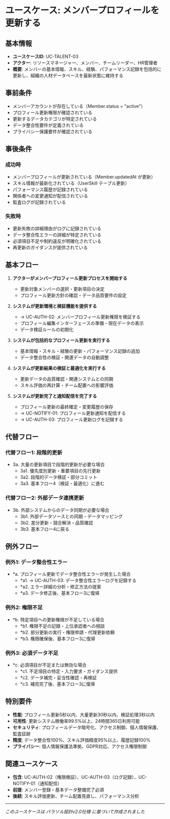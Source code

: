 # ユースケース: メンバープロフィールを更新する

## 基本情報
- **ユースケースID**: UC-TALENT-03
- **アクター**: リソースマネージャー、メンバー、チームリーダー、HR管理者
- **概要**: メンバーの基本情報、スキル、経験、パフォーマンス記録を包括的に更新し、組織の人材データベースを最新状態に維持する

## 事前条件
- メンバーアカウントが存在している（Member.status = "active"）
- プロフィール更新権限が確認されている
- 更新するデータカテゴリが特定されている
- データ整合性要件が定義されている
- プライバシー保護要件が確認されている

## 事後条件
### 成功時
- メンバープロフィールが更新されている（Member.updatedAt が更新）
- スキル情報が最新化されている（UserSkill テーブル更新）
- パフォーマンス履歴が記録されている
- 関係者への変更通知が配信されている
- 監査ログが記録されている

### 失敗時
- 更新失敗の詳細理由がログに記録されている
- データ整合性エラーの詳細が特定されている
- 必須項目不足や制約違反が明確化されている
- 再更新のガイダンスが提供されている

## 基本フロー
1. **アクターがメンバープロフィール更新プロセスを開始する**
   - 更新対象メンバーの選択・更新項目の決定
   - プロフィール更新方針の確認・データ品質要件の設定

2. **システムが更新環境と検証機能を提供する**
   - → UC-AUTH-02: メンバープロフィール更新権限を検証する
   - プロフィール編集インターフェースの準備・現在データの表示
   - データ検証ルールの初期化

3. **システムが包括的なプロフィール更新を実行する**
   - 基本情報・スキル・経験の更新・パフォーマンス記録の追加
   - データ整合性の検証・関連データの自動調整

4. **システムが更新結果の検証と最適化を実行する**
   - 更新データの品質確認・関連システムとの同期
   - スキル評価の再計算・チーム配置への影響評価

5. **システムが更新完了と通知配信を完了する**
   - プロフィール更新の最終確定・変更履歴の保存
   - → UC-NOTIFY-01: プロフィール更新通知を配信する
   - → UC-AUTH-03: プロフィール更新ログを記録する

## 代替フロー
### 代替フロー1: 段階的更新
- 3a. 大量の更新項目で段階的更新が必要な場合
  - 3a1. 優先度別更新・重要項目の先行更新
  - 3a2. 段階的データ検証・部分コミット
  - 3a3. 基本フロー4（検証・最適化）に進む

### 代替フロー2: 外部データ連携更新
- 3b. 外部システムからのデータ同期が必要な場合
  - 3b1. 外部データソースとの同期・データマッピング
  - 3b2. 差分更新・競合解決・品質確認
  - 3b3. 基本フロー4に戻る

## 例外フロー
### 例外1: データ整合性エラー
- *a. プロフィール更新でデータ整合性エラーが発生した場合
  - *a1. → UC-AUTH-03: データ整合性エラーログを記録する
  - *a2. エラー詳細の分析・修正方法の提案
  - *a3. データ修正後、基本フロー3に復帰

### 例外2: 権限不足
- *b. 特定項目への更新権限が不足している場合
  - *b1. 権限不足の記録・上位承認者への相談
  - *b2. 部分更新の実行・権限申請・代理更新依頼
  - *b3. 権限確保後、基本フロー3に復帰

### 例外3: 必須データ不足
- *c. 必須項目が不足または無効な場合
  - *c1. 不足項目の特定・入力要求・ガイダンス提供
  - *c2. データ補完・妥当性確認・再検証
  - *c3. 補完完了後、基本フロー3に復帰

## 特別要件
- **性能**: プロフィール更新5秒以内、大量更新30秒以内、検証処理3秒以内
- **可用性**: 更新システム稼働率99.5%以上、24時間365日利用可能
- **セキュリティ**: プロフィールデータ暗号化、アクセス制御、個人情報保護、監査証跡
- **精度**: データ整合性100%、スキル評価精度95%以上、履歴記録100%
- **プライバシー**: 個人情報保護法準拠、GDPR対応、アクセス権限制御

## 関連ユースケース
- **包含**: UC-AUTH-02（権限検証）、UC-AUTH-03（ログ記録）、UC-NOTIFY-01（通知配信）
- **前提**: メンバー登録・基本データ整備完了必須
- **後続**: スキル評価更新、チーム配置見直し、パフォーマンス分析

---
*このユースケースは パラソル設計v2.0仕様 に基づいて作成されました*
